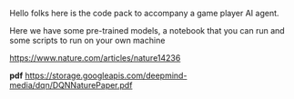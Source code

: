 
Hello folks here is the code pack to accompany a game player AI agent.

Here we have some pre-trained models, a notebook that you can run and some scripts to run on your own machine

https://www.nature.com/articles/nature14236

**pdf** 
https://storage.googleapis.com/deepmind-media/dqn/DQNNaturePaper.pdf


